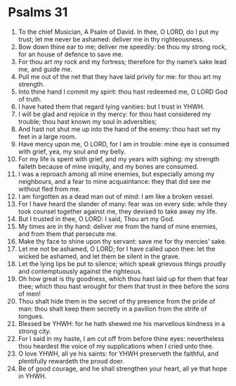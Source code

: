 ﻿# Psalms 31
1. To the chief Musician, A Psalm of David. In thee, O LORD, do I put my trust; let me never be ashamed: deliver me in thy righteousness. 
2. Bow down thine ear to me; deliver me speedily: be thou my strong rock, for an house of defence to save me. 
3. For thou art my rock and my fortress; therefore for thy name’s sake lead me, and guide me. 
4. Pull me out of the net that they have laid privily for me: for thou art my strength. 
5. Into thine hand I commit my spirit: thou hast redeemed me, O LORD God of truth. 
6. I have hated them that regard lying vanities: but I trust in YHWH. 
7. I will be glad and rejoice in thy mercy: for thou hast considered my trouble; thou hast known my soul in adversities; 
8. And hast not shut me up into the hand of the enemy: thou hast set my feet in a large room. 
9. Have mercy upon me, O LORD, for I am in trouble: mine eye is consumed with grief, yea, my soul and my belly. 
10. For my life is spent with grief, and my years with sighing: my strength faileth because of mine iniquity, and my bones are consumed. 
11. I was a reproach among all mine enemies, but especially among my neighbours, and a fear to mine acquaintance: they that did see me without fled from me. 
12. I am forgotten as a dead man out of mind: I am like a broken vessel. 
13. For I have heard the slander of many: fear was on every side: while they took counsel together against me, they devised to take away my life. 
14. But I trusted in thee, O LORD: I said, Thou art my God. 
15. My times are in thy hand: deliver me from the hand of mine enemies, and from them that persecute me. 
16. Make thy face to shine upon thy servant: save me for thy mercies’ sake. 
17. Let me not be ashamed, O LORD; for I have called upon thee: let the wicked be ashamed, and let them be silent in the grave. 
18. Let the lying lips be put to silence; which speak grievous things proudly and contemptuously against the righteous. 
19. Oh how great is thy goodness, which thou hast laid up for them that fear thee; which thou hast wrought for them that trust in thee before the sons of men! 
20. Thou shalt hide them in the secret of thy presence from the pride of man: thou shalt keep them secretly in a pavilion from the strife of tongues. 
21. Blessed be YHWH: for he hath shewed me his marvellous kindness in a strong city. 
22. For I said in my haste, I am cut off from before thine eyes: nevertheless thou heardest the voice of my supplications when I cried unto thee. 
23. O love YHWH, all ye his saints: for YHWH preserveth the faithful, and plentifully rewardeth the proud doer. 
24. Be of good courage, and he shall strengthen your heart, all ye that hope in YHWH. 
